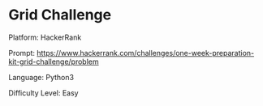 # Grid Challenge

Platform: HackerRank

Prompt: https://www.hackerrank.com/challenges/one-week-preparation-kit-grid-challenge/problem

Language: Python3

Difficulty Level: Easy
